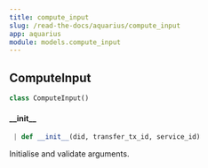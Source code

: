 ```yaml
---
title: compute_input
slug: /read-the-docs/aquarius/compute_input
app: aquarius
module: models.compute_input
---
```

## ComputeInput

```python
class ComputeInput()
```

#### \_\_init\_\_

```python
 | def __init__(did, transfer_tx_id, service_id)
```

Initialise and validate arguments.

